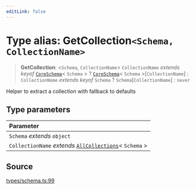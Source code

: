 ```yaml
---
editLink: false
---
```


# Type alias: GetCollection`<Schema, CollectionName>`

> **GetCollection**: \<`Schema`, `CollectionName`\> `CollectionName` _extends_ _keyof_
> [`CoreSchema`](../../schema/interfaces/interface.CoreSchema.md)\< `Schema` \> ?
> [`CoreSchema`](../../schema/interfaces/interface.CoreSchema.md)\< `Schema` \>[`CollectionName`] : `CollectionName`
> _extends_ _keyof_ `Schema` ? `Schema`[`CollectionName`] : `never`

Helper to extract a collection with fallback to defaults

## Type parameters

| Parameter                                                                                 |
| :---------------------------------------------------------------------------------------- |
| `Schema` _extends_ `object`                                                               |
| `CollectionName` _extends_ [`AllCollections`](type-alias.AllCollections.md)\< `Schema` \> |

## Source

[types/schema.ts:99](https://github.com/directus/directus/blob/7789a6c53/sdk/src/types/schema.ts#L99)
